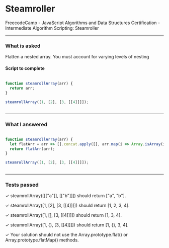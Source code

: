 # Steamroller
FreecodeCamp - JavaScript Algorithms and Data Structures Certification - Intermediate Algorithm Scripting: Steamroller


---


### What is asked

Flatten a nested array. You must account for varying levels of nesting


#### Script to complete

```javascript  
  
function steamrollArray(arr) {
  return arr;
}

steamrollArray([1, [2], [3, [[4]]]]);
  

```

---


### What I answered

```javascript  
  
function steamrollArray(arr) {
  let flatArr = arr => [].concat.apply([], arr.map(i => Array.isArray(i) ? flatArr(i) : i))
  return flatArr(arr);
}

steamrollArray([1, [2], [3, [[4]]]]);
  

```

---


### Tests passed

✓ steamrollArray([[["a"]], [["b"]]]) should return ["a", "b"].

✓ steamrollArray([1, [2], [3, [[4]]]]) should return [1, 2, 3, 4].

✓ steamrollArray([1, [], [3, [[4]]]]) should return [1, 3, 4].

✓ steamrollArray([1, {}, [3, [[4]]]]) should return [1, {}, 3, 4].

✓ Your solution should not use the Array.prototype.flat() or Array.prototype.flatMap() methods.